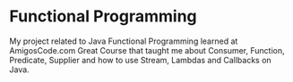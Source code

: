 # Functional Programming
My project related to Java Functional Programming learned at AmigosCode.com
Great Course that taught me about Consumer, Function, Predicate, Supplier and how to use Stream, Lambdas and Callbacks on Java.

